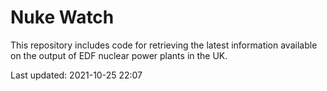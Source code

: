 # Nuke Watch

This repository includes code for retrieving the latest information available on the output of EDF nuclear power plants in the UK.

Last updated: 2021-10-25 22:07